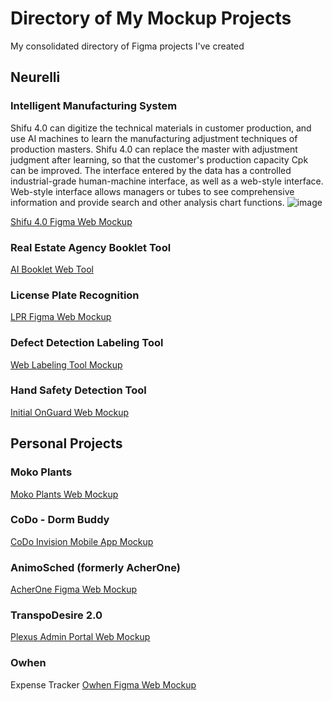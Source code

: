 # Directory of My Mockup Projects
My consolidated directory of Figma projects I've created

## Neurelli

### Intelligent Manufacturing System

Shifu 4.0 can digitize the technical materials in customer production, and use AI machines to learn the manufacturing adjustment techniques of production masters. Shifu 4.0 can replace the master with adjustment judgment after learning, so that the customer's production capacity Cpk can be improved. The interface entered by the data has a controlled industrial-grade human-machine interface, as well as a web-style interface. Web-style interface allows managers or tubes to see comprehensive information and provide search and other analysis chart functions.
![image](https://github.com/user-attachments/assets/04535e43-d5d5-4af3-b82c-b770914595b7)

[Shifu 4.0 Figma Web Mockup](https://www.figma.com/proto/JkSwwxsNddWkbk1UHnnndI/Shifu?node-id=0-1&t=eO2s0Q5O8hxTdENA-1)

### Real Estate Agency Booklet Tool
[AI Booklet Web Tool](https://www.figma.com/proto/DhTlR2TMLJfpMDMWZQt0b8/ERA-Web?node-id=4-2&t=sOSZj9YpBU51sUyd-1)

### License Plate Recognition
[LPR Figma Web Mockup](https://www.figma.com/proto/5RbubArgCPx6yBbcUjfq72/LPR-Mockup?t=63qYvXRGyWTrVPIy-1)

### Defect Detection Labeling Tool
[Web Labeling Tool Mockup](https://www.figma.com/proto/W552QF8yoZigxBraYZXEvM/Obuster?node-id=4-74&t=w8gAVrvnYtKaOVsQ-1)

### Hand Safety Detection Tool
[Initial OnGuard Web Mockup](https://www.figma.com/proto/NKKtsGeMhI50UWaJgiSeAK/ADV-Web?node-id=1-2&t=3kmUPT7fywtstsfS-1)



## Personal Projects

### Moko Plants
[Moko Plants Web Mockup](https://www.figma.com/proto/5mAPjV3boT19t2KPJ3Ovsx/Moko?node-id=1-2&t=Pzh2JcNSmQryKBXY-1)

### CoDo - Dorm Buddy
[CoDo Invision Mobile App Mockup](https://adriennesoliven.com/codo-app/#/screens)

### AnimoSched (formerly AcherOne)
[AcherOne Figma Web Mockup](https://www.figma.com/proto/QQfk0uZVaKpfL7504kffUf/Round-2?node-id=0-1&t=63qYvXRGyWTrVPIy-1)

### TranspoDesire 2.0
[Plexus Admin Portal Web Mockup](https://www.figma.com/proto/FyD74OMdJ2tXx7p8RTB2TC/%5BTranspoDesire-2.0%5D-Admin-Portal?node-id=34-0&t=i4ThGGwGmb1jKzbm-1)
### Owhen
Expense Tracker
[Owhen Figma Web Mockup](https://www.figma.com/proto/ZFaoby9h3bTkz8LPCukFcV/Owhen?node-id=1-2&t=KKMCUOWzghGBASx1-1)
